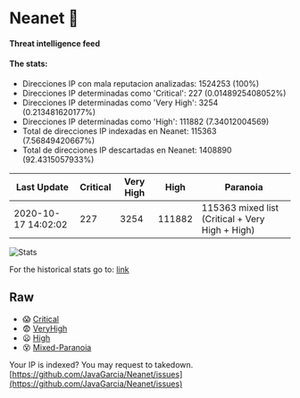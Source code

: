 # Neanet :hocho:
#### Threat intelligence feed
#### The stats:

- Direcciones IP con mala reputacion analizadas: 1524253 (100%)
- Direcciones IP determinadas como 'Critical':  227 (0.0148925408052%)
- Direcciones IP determinadas como 'Very High':  3254 (0.213481620177%)
- Direcciones IP determinadas como 'High':  111882 (7.34012004569)
- Total de direcciones IP indexadas en Neanet:  115363 (7.56849420667%)
- Total de direcciones IP descartadas en Neanet:  1408890 (92.4315057933%)

| Last Update | Critical | Very High | High | Paranoia |
| --- | --- | --- | --- | --- |
| 2020-10-17 14:02:02 | 227 | 3254 | 111882 | 115363 mixed list (Critical + Very High + High)|

![Stats](https://docs.google.com/spreadsheets/d/e/2PACX-1vSnaNMIXVabIpDJjufMlzH7poXnshF3mgd8Is1g9ytUEzVsP5my4Trn8f-xkoLLQ38xpL3HtmUexLo6/pubchart?oid=501124687&format=image)

For the historical stats go to: [link](/stats.csv)
## Raw
- :scream: [Critical](https://raw.githubusercontent.com/JavaGarcia/Neanet/master/blacklists/neanet_critical.txt)
- :fearful: [VeryHigh](https://raw.githubusercontent.com/JavaGarcia/Neanet/master/blacklists/neanet_veryHigh.txtt)
- :frowning: [High](https://raw.githubusercontent.com/JavaGarcia/Neanet/master/blacklists/neanet_high.txt)
- :dizzy_face: [Mixed-Paranoia](https://raw.githubusercontent.com/JavaGarcia/Neanet/master/blacklists/neanet_all.txt)


Your IP is indexed? You may request to takedown. [https://github.com/JavaGarcia/Neanet/issues](https://github.com/JavaGarcia/Neanet/issues)

































































































































































































































































































































































































































































































































































































































































































































































































































































































































































































































































































































































































































































































































































































































































































































